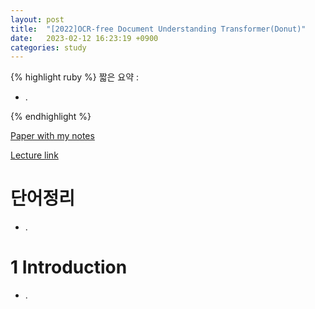 ```yaml
---
layout: post
title:  "[2022]OCR-free Document Understanding Transformer(Donut)"
date:   2023-02-12 16:23:19 +0900
categories: study
---
```






{% highlight ruby %}
짧은 요약 :  

* .
    
{% endhighlight %}


[Paper with my notes](https://drive.google.com/drive/folders/1b_xFNjQea_RPgN9e3uKL2nb2ljV5Hccf)  


[Lecture link]()  


# 단어정리  
* .

   

# 1 Introduction  
* .